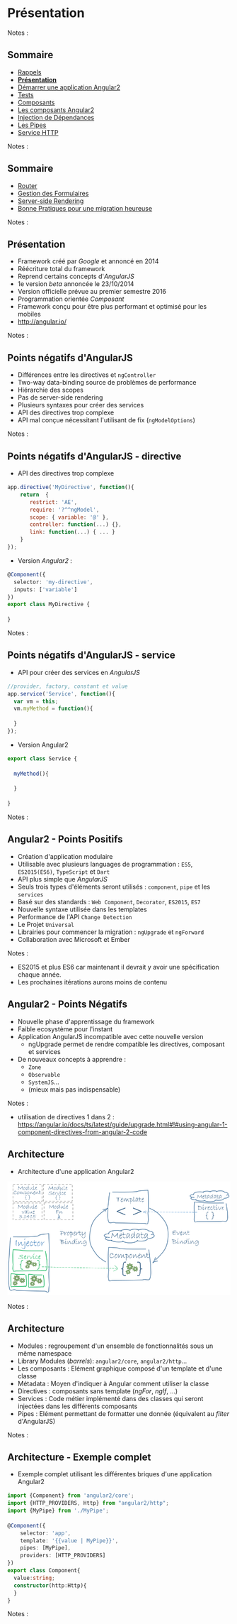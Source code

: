 # Présentation

<!-- .slide: class="page-title" -->

Notes :



## Sommaire

<!-- .slide: class="toc" -->

- [Rappels](#/1)
- **[Présentation](#/2)**
- [Démarrer une application Angular2](#/3)
- [Tests](#/4)
- [Composants](#/5)
- [Les composants Angular2](#/6)
- [Injection de Dépendances](#/7)
- [Les Pipes](#/8)
- [Service HTTP](#/9)

Notes :



## Sommaire

<!-- .slide: class="toc" -->

- [Router](#/10)
- [Gestion des Formulaires](#/11)
- [Server-side Rendering](#/12)
- [Bonne Pratiques pour une migration heureuse](#/13)

Notes :



## Présentation

- Framework créé par *Google* et annoncé en 2014
- Réécriture total du framework
- Reprend certains concepts d'*AngularJS*
- 1e version *beta* annoncée le 23/10/2014
- Version officielle prévue au premier semestre 2016
- Programmation orientée *Composant*
- Framework conçu pour être plus performant et optimisé pour les mobiles
- http://angular.io/

Notes :



## Points négatifs d'AngularJS

- Différences entre les directives et `ngController`
- Two-way data-binding source de problèmes de performance
- Hiérarchie des scopes
- Pas de server-side rendering
- Plusieurs syntaxes pour créer des services
- API des directives trop complexe
- API mal conçue nécessitant l'utilisant de fix (`ngModelOptions`)

Notes :



## Points négatifs d'AngularJS - directive

- API des directives trop complexe

```javascript
app.directive('MyDirective', function(){
    return  {       
       restrict: 'AE',
       require: '?^^ngModel',
       scope: { variable: '@' },  
       controller: function(...) {},
       link: function(...) { ... }       
    }
});
```

- Version *Angular2* :

```typescript
@Component({
  selector: 'my-directive',
  inputs: ['variable']
})
export class MyDirective {

}
```

Notes :



## Points négatifs d'AngularJS - service

- API pour créer des services en *AngularJS*

```javascript
//provider, factory, constant et value
app.service('Service', function(){
  var vm = this;
  vm.myMethod = function(){

  }
});
```

- Version Angular2

```typescript
export class Service {

  myMethod(){

  }

}
```
Notes :



## Angular2 - Points Positifs

- Création d'application modulaire
- Utilisable avec plusieurs languages de programmation : `ES5`, `ES2015(ES6)`, `TypeScript` et `Dart`
- API plus simple que *AngularJS*
- Seuls trois types d'éléments seront utilisés : `component`, `pipe` et les `services`
- Basé sur des standards : `Web Component`, `Decorator`, `ES2015`, `ES7`
- Nouvelle syntaxe utilisée dans les templates
- Performance de l'API `Change Detection`
- Le Projet `Universal`
- Librairies pour commencer la migration : `ngUpgrade` et `ngForward`
- Collaboration avec Microsoft et Ember

Notes :
- ES2015 et plus ES6 car maintenant il devrait y avoir une spécification chaque année.
- Les prochaines itérations aurons moins de contenu



## Angular2 - Points Négatifs

- Nouvelle phase d'apprentissage du framework
- Faible ecosystème pour l'instant
- Application AngularJS incompatible avec cette nouvelle version
  - ngUpgrade permet de rendre compatible les directives, composant et services
- De nouveaux concepts à apprendre :
  - `Zone`
  - `Observable`
  - `SystemJS`...
  - (mieux mais pas indispensable)

Notes :
- utilisation de directives 1 dans 2 : https://angular.io/docs/ts/latest/guide/upgrade.html#!#using-angular-1-component-directives-from-angular-2-code



## Architecture

- Architecture d'une application Angular2

![architecture](ressources/overview2.png "architecture")

Notes :



## Architecture

- Modules : regroupement d'un ensemble de fonctionnalités sous un même namespace
- Library Modules (*barrels*): `angular2/core`, `angular2/http`...
- Les composants : Elément graphique composé d'un template et d'une classe
- Métadata : Moyen d'indiquer à Angular comment utiliser la classe
- Directives : composants sans template (*ngFor*, *ngIf*, ...)
- Services : Code métier implémenté dans des classes qui seront injectées dans les différents composants
- Pipes : Elément permettant de formatter une donnée (équivalent au *filter* d'AngularJS)

Notes :



## Architecture - Exemple complet

- Exemple complet utilisant les différentes briques d'une application Angular2

```typescript
import {Component} from 'angular2/core';
import {HTTP_PROVIDERS, Http} from "angular2/http";
import {MyPipe} from './MyPipe';

@Component({
    selector: 'app',
    template: '{{value | MyPipe}}',
    pipes: [MyPipe],
    providers: [HTTP_PROVIDERS]
})
export class Component{
  value:string;
  constructor(http:Http){
  }
}
```

Notes :



<!-- .slide: class="page-questions" -->
